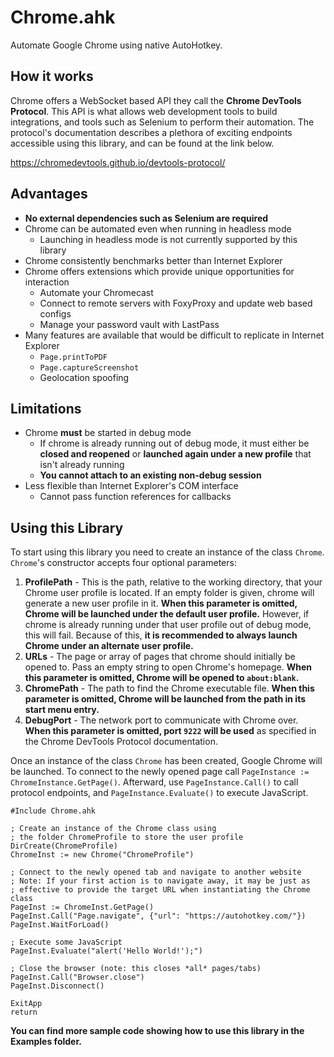 # Chrome.ahk

Automate Google Chrome using native AutoHotkey.


## How it works

Chrome offers a WebSocket based API they call the **Chrome DevTools Protocol**. This API is what allows web development tools to build integrations, and tools such as Selenium to perform their automation. The protocol's documentation describes a plethora of exciting endpoints accessible using this library, and can be found at the link below.

https://chromedevtools.github.io/devtools-protocol/


## Advantages

* **No external dependencies such as Selenium are required**
* Chrome can be automated even when running in headless mode
	* Launching in headless mode is not currently supported by this library
* Chrome consistently benchmarks better than Internet Explorer
* Chrome offers extensions which provide unique opportunities for interaction
	* Automate your Chromecast
	* Connect to remote servers with FoxyProxy and update web based configs
	* Manage your password vault with LastPass
* Many features are available that would be difficult to replicate in Internet Explorer
	* `Page.printToPDF`
	* `Page.captureScreenshot`
	* Geolocation spoofing


## Limitations

* Chrome **must** be started in debug mode
	* If chrome is already running out of debug mode, it must either be **closed and reopened** or **launched again under a new profile** that isn't already running
	* **You cannot attach to an existing non-debug session**
* Less flexible than Internet Explorer's COM interface
	* Cannot pass function references for callbacks


## Using this Library

To start using this library you need to create an instance of the class `Chrome`. `Chrome`'s constructor accepts four optional parameters:

1. **ProfilePath** - This is the path, relative to the working directory, that your Chrome user profile is located. If an empty folder is given, chrome will generate a new user profile in it. **When this parameter is omitted, Chrome will be launched under the default user profile.** However, if chrome is already running under that user profile out of debug mode, this will fail. Because of this, **it is recommended to always launch Chrome under an alternate user profile.**
2. **URLs** - The page or array of pages that chrome should initially be opened to. Pass an empty string to open Chrome's homepage. **When this parameter is omitted, Chrome will be opened to `about:blank`.**
3. **ChromePath** - The path to find the Chrome executable file. **When this parameter is omitted, Chrome will be launched from the path in its start menu entry.**
4. **DebugPort** - The network port to communicate with Chrome over. **When this parameter is omitted, port `9222` will be used** as specified in the Chrome DevTools Protocol documentation.

Once an instance of the class `Chrome` has been created, Google Chrome will be launched. To connect to the newly opened page call `PageInstance := ChromeInstance.GetPage()`. Afterward, use `PageInstance.Call()` to call protocol endpoints, and `PageInstance.Evaluate()` to execute JavaScript.

```AutoHotkey
#Include Chrome.ahk

; Create an instance of the Chrome class using
; the folder ChromeProfile to store the user profile
DirCreate(ChromeProfile)
ChromeInst := new Chrome("ChromeProfile")

; Connect to the newly opened tab and navigate to another website
; Note: If your first action is to navigate away, it may be just as
; effective to provide the target URL when instantiating the Chrome class
PageInst := ChromeInst.GetPage()
PageInst.Call("Page.navigate", {"url": "https://autohotkey.com/"})
PageInst.WaitForLoad()

; Execute some JavaScript
PageInst.Evaluate("alert('Hello World!');")

; Close the browser (note: this closes *all* pages/tabs)
PageInst.Call("Browser.close")
PageInst.Disconnect()

ExitApp
return
```

**You can find more sample code showing how to use this library in the Examples folder.**